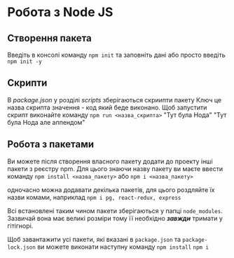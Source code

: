 # Робота з Node JS

## Створення пакета

Введіть в консолі команду `npm init` та заповніть дані або просто введіть `npm init -y`

## Скрипти

В *package.json* у розділі *scripts* зберігаються скриипти пакету
Ключ це назва скрипта значення - код який беде виконано.
Щоб запустити скрипт виконайте команду `npm run <назва_скрипта>`
"Тут була Нода"
"Тут була Нода але аппендом"

## Робота з пакетами

Ви можете після створення власного пакету додати до проекту інші пакети з реєстру npm. Для цього знаючи назву пакету ви маєте ввести команду
`npm install <назва_пакету>`
або
`npm i <назва_пакету>`

одночасно можна додавати декілька пакетів, для цього роздляйте їх назви комами, наприклад
`npm i pg, react-redux, express`

Всі встановлені таким чином пакети зберігаються у папці `node_modules`.
Зазвичай вона має великі розміри тому її необхідно ***завжди*** тримати у гітігнорі.

Щоб завантажити усі пакети, які вказані в `package.json` та `package-lock.json`
ви можете виконати наступну команду
`npm install`
`npm i`
